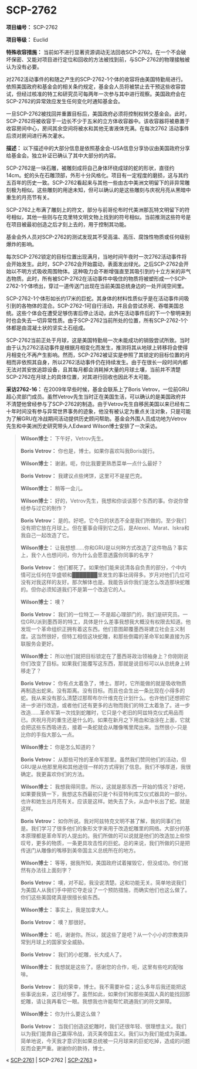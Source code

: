 # SCP-2762
                        


**项目编号：** SCP-2762

**项目等级：** Euclid

**特殊收容措施：** 当前如不进行显著资源调动无法回收SCP-2762。在一个不会破坏保密、又能对项目进行定位和回收的方法被找到前，与SCP-2762的物理接触被认为没有必要。

对2762活动事件的和随之产生的SCP-2762-1个体的收容将由美国特勤局进行。依照美国政府和基金会的相关条约规定，基金会人员将被禁止去干预这些收容尝试，但经过核准的特工和研究员可每两年一次参与其中进行观察。美国政府会在SCP-2762的异常效应发生任何变化时通知基金会。

一旦SCP-2762被找回并重置目标后，美国政府必须将控制权转交基金会。此时，SCP-2762将被收容于一边长不少于五米的立方体收容器中。该收容器将被悬置于收容房间中心，房间其余空间将被水和其他无害液体充满。在每次2762 活动事件后须对房间进行再次灌水。

**描述：** 以下描述中的大部分信息是依照基金会-USA信息分享协议由美国政府分享给基金会。独立补证已确认了其中大部分的内容。

SCP-2762是一块石雕，被雕刻成将自己身体环绕成球的蛇的形状，直径约14cm。蛇的头在石雕顶部，外形十分风格化。项目有一定程度的磨损，这与其约五百年的历史一致。SCP-2762看起来与其他一些由古中美洲文明留下的非异常雕刻极为相似。这些雕刻的用途未知，但可以确认的是这些雕刻与庆祝月亮从黑暗中重生的月亮节有关。

SCP-2762上布满了雕刻上的符文，部分与前哥伦布时代美洲那瓦特文明留下的符号相似，其他一些则与在克里特文明文物上找到的符号相似。当前推测这些符号是在项目被最初创造之后才刻上去的，用于控制其功能。

基金会外人员对SCP-2762的测试发现其不受高温、高压、腐蚀性物质或任何级别爆炸的影响。

每次SCP-2762锁定的目标位置出现满月，当地时间午夜时一次2762活动事件将会开始发生。此时，SCP-2762会开始震动，表面发出绿光。之后SCP-2762会开始以不明方式吸收周围物体。这种吸力会不断增强直至其吸引到约十立方米的非气态物质。此时，所有被SCP-2762在活动事件中吸住的物质将被塑形成一个SCP-2762-1个体喷出，穿过一道传送门出现在当前美国总统身边的一处开阔空间里。

SCP-2762-1个体形如长约17米的巨蛇。其身体的材料性质似乎是在活动事件间吸引到的各物体的混合。SCP-2762-1可自行活动，并且会尝试杀死、吞噬美国总统。这些个体会在遭受足够伤害后停止活动，此外在活动事件后的下一个黎明来到时也会失去一切异常性质。由于SCP-2762当前所处的位置，所有SCP-2762-1个体都是由混凝土状的坚实土石组成。

SCP-2762当前正处于月球，这是美国特勤局一次未能成功的销毁尝试所致。当时由于认为2762活动事件是根据月相变化而发生，推测将其从地球上转移将会使得月相变化不再产生影响。然而，SCP-2762被证实是参照了其锁定的目标位置的月相而非依照其自身，所以2762活动事件仍在持续发生。由于在很长一段时间内都无法对其安放追踪设备，且其每月都会消耗掉大量的月球土壤，当前并不清楚SCP-2762在月球上的具体位置，对其进行回收也因此不太可能。

**采访2762-16：** 在2009年早些时候，基金会联系上了Boris Vetrov，一位前GRU超心灵部门成员。虽然Vetrov先生当时正在美国生活，可以确认的是美国政府并不清楚他曾经参与了SCP-2762的制造。由于Vetrov先生自移民美国以来已经有二十年时间没有参与异常世界事务的迹象，他没有被认定为重点关注对象，只是可能为了解GRU在冷战期间活动提供历史顾问帮助。基金会外围人员成功地为Vetrov先生和中美洲历史研究带头人Edward Wilson博士安排了一次采访。


> **Wilson博士：** 下午好，Vetrov先生。
> 
> **Boris Vetrov：** 你也是，博士。如果你喜欢叫我Boris就行。
> 
> **Wilson博士：** 谢谢。呃，你比我要更熟悉菜单—点什么最好？
> 
> **Boris Vetrov：** 我建议点些烤饼，这里可不是星巴克。
> 
> **Wilson博士：** 稍等一会儿。
> 
> **Wilson博士：** 好的，Vetrov先生，我想和你谈谈那个东西的事。你说你曾经参与过它的制作？
> 
> **Boris Vetrov：** 是的。好吧，它今日的状态不全是我们所做的。至少我们没有把它放在月球上。但在董事会得到它之后，是Alexei、Marat、Iskra和我自己一起改造了它。
> 
> **Wilson博士：** 让我想想……你和GRU是以何种方式改造了这件物品？事实上，我个人也想问问，你为什么会愿意透露你同事的名字？
> 
> **Boris Vetrov：** 他们都死了。如果他们能来说清各自负责的部分，个中内情可比任何在华盛顿和███████里发生的事壮阔得多。岁月对他们几位可没有对我这样的友好。那次解体也是。我能告诉你我们是怎么改造那块蛇雕的。但你必须知道我们不是第一个改造它的人。
> 
> **Wilson博士：** 噢？
> 
> **Boris Vetrov：** 我们的一位特工— 不是超心理部门的，我们是研究员。一位GRU派到墨西哥的特工，具体是什么差事我想我大概没有权限去知道。他发现一个革命组织正拥有着这东西。他们意图颠覆墨西哥建立社会主义制度。这当然很好，但特工相信这块蛇雕，和那些倒霉的革命军如果直接为苏联服务会更好。
> 
> **Wilson博士：** 所以他们就把目标锁定在了墨西哥政治领袖身上？你刚刚说你们改变了目标。如果我们能覆写这东西，那就是说目标可以从总统身上转移走了？
> 
> **Boris Vetrov：** 你有点太着急了，博士。那时，它所能做的就是吸收物质再制造出蛇来。没有距离。没有目标。而且也会生出一条比现在小得多的蛇。我从来没有那么清楚过那帮布尔什维克在计划什么。也许他们还想把它进一步进行改造，或者他们还有更多的古物而我们的特工太着急了。进一步改造……革命军第一次找到蛇雕时，它只是个老旧的阿兹特克仪式用品而已。庆祝月亮的重生还是什么的。如果在新月之下用血和油涂在上面，它就会把这些东西吸进去，接着一条蛇就会从雕像嘴里爬出来。当然很小-只是比你的手指大那么一点。
> 
> **Wilson博士：** 你是怎么知道的？
> 
> **Boris Vetrov：** 从那些可怜的革命军那里。虽然我们赞同他们的活动，但GRU是从他那里用和其他途径一样的方式得到了信息。我们不够厚道，我很确定。我更喜欢你们的方法。
> 
> **Wilson博士：** 我想我得同意。所以，这就是那东西一开始的情况？好吧，如果要我猜一下，我想这东西最初只是个科亚特利库艾仪式器具的一部分。也许和她生出月亮有关。应该是这样。她失去了头，从血中长出了蛇。就是这样。
> 
> **Boris Vetrov：** 如你所说。我对阿兹特克文明不甚了解，我的同事们也是。我们学习了很多他们的象形文字来用于改造蛇雕里的网络。大部分的基本原理都是革命军的人提出的。我们所做的可以说就是他们的改造加上些惊叹号，更多的物质，一条更具攻击性的巨蛇。总的来说，我们所做的只是把传送门从雕像的嘴移到美帝国主义总统所在的地方。
> 
> **Wilson博士：** 等等，据我所知，美国政府试着摧毁它，但没成功。你们居然有办法往上面刻字？
> 
> **Boris Vetrov：** 噢，对不起，我没说清楚。这和功能无关。简单地说我们为美国人从我们手中把它夺走设了一个预防措施，而确实他们也这么做了。你们这些美国佬真是很擅长偷东西。
> 
> **Wilson博士：** 事实上，我是加拿大人。
> 
> **Boris Vetrov：** 噢？那很好。
> 
> **Wilson博士：** 呃，谢谢你。所以，就这些了是吧？从一个小小的宗教类异常到月球上的国家安全威胁。
> 
> **Boris Vetrov：** 我们的小蛇雕，长大成人了。
> 
> **Wilson博士：** 我想就是这些了。感谢您的合作，呃，这里有些吃的配咖啡。
> 
> **Boris Vetrov：** 我的荣幸，博士。我不需要补偿；这么多年后我还能把这些事说出来，这已经够了。虽然如此，如果你们和那些美国人真的能找回那蛇雕，请让我再看它一眼。我想我也许能帮忙疏通我们的符文屏障。
> 
> **Wilson博士：** 你为什么要这么做？
> 
> **Boris Vetrov：** 当我们创造这蛇雕时，我们还很年轻、很理想主义。我们以为我们能靠自己赢得冷战，消灭美帝国主义。我们以为我们能成为英雄。简单地说，今天我才意识到如果总统被一只月球来的巨蛇吃掉，造成的问题反而会更严重。谢谢你的款待，博士。
> 



« [SCP-2761](/scp-2761) | SCP-2762 | [SCP-2763](/scp-2763) »





                    